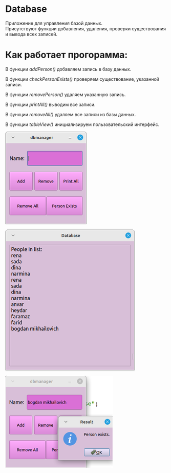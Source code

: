 # Database  

Приложение для управления базой данных.  
Присутствуют функции добавления, удаления, проверки существования и вывода всех записей.  

# Как работает прогорамма:  

В функции *addPerson()* добавляем запись в базу данных.

В функции *сheckPersonExists()* проверяем существование, указанной записи.  

В функции *removePerson()* удаляем указанную запись.  

В функции *printAll()* выводим все записи.

В функции *removeAll()* удаляем все записи из базы данных.

В функции *tableView()* инициализируем пользовательский интерфейс.  

![Database](database.png)  

![People list](databaselist.png)  

![Database check](databasecheck.png)  
